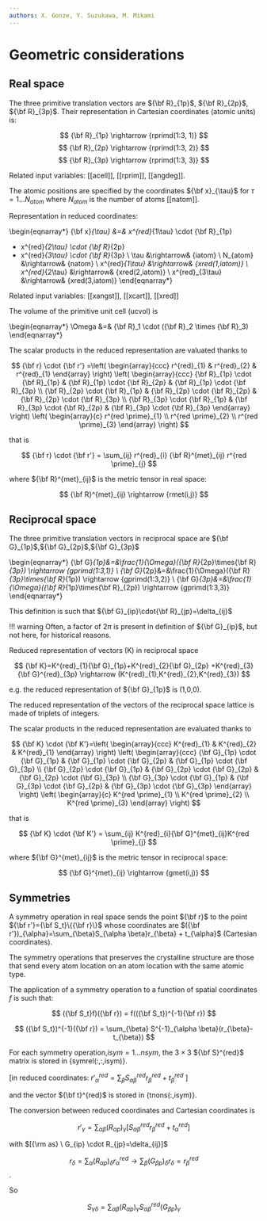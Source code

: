 ```yaml
---
authors: X. Gonze, Y. Suzukawa, M. Mikami
---
```


# Geometric considerations

## Real space

The three primitive translation vectors are ${\bf R}_{1p}$, ${\bf R}_{2p}$, ${\bf R}_{3p}$.
Their representation in Cartesian coordinates (atomic units) is:

$$ {\bf R}_{1p} \rightarrow {rprimd(1:3, 1)} $$
$$ {\bf R}_{2p} \rightarrow {rprimd(1:3, 2)} $$
$$ {\bf R}_{3p} \rightarrow {rprimd(1:3, 3)} $$

Related input variables: [[acell]], [[rprim]], [[angdeg]].

The atomic positions are specified by the coordinates ${\bf x}_{\tau}$
for $\tau=1 \dots N_{atom}$ where $N_{atom}$ is the number of atoms [[natom]].

Representation in reduced coordinates:

\begin{eqnarray*}
{\bf x}_{\tau} &=& x^{red}_{1\tau} \cdot {\bf R}_{1p}
 + x^{red}_{2\tau} \cdot {\bf R}_{2p}
 + x^{red}_{3\tau} \cdot {\bf R}_{3p} \\
 \tau &\rightarrow& {iatom} \\
 N_{atom} &\rightarrow& {natom} \\
 x^{red}_{1\tau} &\rightarrow& {xred(1,iatom)} \\
 x^{red}_{2\tau} &\rightarrow& {xred(2,iatom)} \\
 x^{red}_{3\tau} &\rightarrow& {xred(3,iatom)}
\end{eqnarray*}

Related input variables: [[xangst]], [[xcart]], [[xred]]

The volume of the primitive unit cell (ucvol) is

\begin{eqnarray*}
\Omega &=& {\bf R}_1 \cdot ({\bf R}_2 \times {\bf R}_3)
\end{eqnarray*}

The scalar products in the reduced representation are valuated thanks to

$$ 
{\bf r} \cdot {\bf r'} =\left(
\begin{array}{ccc}
r^{red}_{1} & r^{red}_{2} & r^{red}_{1}
\end{array}
\right)
\left(
\begin{array}{ccc}
{\bf R}_{1p} \cdot {\bf R}_{1p} & {\bf R}_{1p} \cdot {\bf R}_{2p} &
{\bf R}_{1p} \cdot {\bf R}_{3p} \\
{\bf R}_{2p} \cdot {\bf R}_{1p} & {\bf R}_{2p} \cdot {\bf R}_{2p} &
{\bf R}_{2p} \cdot {\bf R}_{3p} \\
{\bf R}_{3p} \cdot {\bf R}_{1p} & {\bf R}_{3p} \cdot {\bf R}_{2p} &
{\bf R}_{3p} \cdot {\bf R}_{3p}
\end{array}
\right)
\left(
\begin{array}{c}
r^{red \prime}_{1} \\
r^{red \prime}_{2} \\
r^{red \prime}_{3}
\end{array}
\right) 
$$

that is

$$ {\bf r} \cdot {\bf r'} = \sum_{ij} r^{red}_{i} {\bf R}^{met}_{ij} r^{red \prime}_{j} $$

where ${\bf R}^{met}_{ij}$ is the metric tensor in real space:

$$ {\bf R}^{met}_{ij} \rightarrow {rmet(i,j)} $$

## Reciprocal space

The three primitive translation vectors in reciprocal space are
${\bf G}_{1p}$,${\bf G}_{2p}$,${\bf G}_{3p}$

\begin{eqnarray*}
{\bf G}_{1p}&=&\frac{1}{\Omega}({\bf R}_{2p}\times{\bf R}_{3p}) \rightarrow {gprimd(1:3,1)} \\
{\bf G}_{2p}&=&\frac{1}{\Omega}({\bf R}_{3p}\times{\bf R}_{1p}) \rightarrow {gprimd(1:3,2)} \\
{\bf G}_{3p}&=&\frac{1}{\Omega}({\bf R}_{1p}\times{\bf R}_{2p}) \rightarrow {gprimd(1:3,3)}
\end{eqnarray*}

This definition is such that ${\bf G}_{ip}\cdot{\bf R}_{jp}=\delta_{ij}$

!!! warning
    Often, a factor of $2\pi$ is present in definition of
    ${\bf G}_{ip}$, but not here, for historical reasons.

Reduced representation of vectors (K) in reciprocal space

$$
{\bf K}=K^{red}_{1}{\bf G}_{1p}+K^{red}_{2}{\bf G}_{2p}
+K^{red}_{3}{\bf G}^{red}_{3p} \rightarrow
(K^{red}_{1},K^{red}_{2},K^{red}_{3}) 
$$

e.g. the reduced representation of ${\bf G}_{1p}$ is (1,0,0).

The reduced representation of the vectors of the reciprocal space
lattice is made of triplets of integers.

The scalar products in the reduced representation are evaluated thanks to

$$ 
{\bf K} \cdot {\bf K'}=\left(
\begin{array}{ccc}
K^{red}_{1} & K^{red}_{2} & K^{red}_{1}
\end{array}
\right)
\left(
\begin{array}{ccc}
{\bf G}_{1p} \cdot {\bf G}_{1p} & {\bf G}_{1p} \cdot {\bf G}_{2p}
& {\bf G}_{1p} \cdot {\bf G}_{3p} \\
{\bf G}_{2p} \cdot {\bf G}_{1p} & {\bf G}_{2p} \cdot {\bf G}_{2p}
& {\bf G}_{2p} \cdot {\bf G}_{3p} \\
{\bf G}_{3p} \cdot {\bf G}_{1p} & {\bf G}_{3p} \cdot {\bf G}_{2p}
& {\bf G}_{3p} \cdot {\bf G}_{3p}
\end{array}
\right)
\left(
\begin{array}{c}
K^{red \prime}_{1} \\
K^{red \prime}_{2} \\
K^{red \prime}_{3}
\end{array}
\right) 
$$

that is 

$$ {\bf K} \cdot {\bf K'} = \sum_{ij} K^{red}_{i}{\bf G}^{met}_{ij}K^{red \prime}_{j} $$

where ${\bf G}^{met}_{ij}$ is the metric tensor in reciprocal space:

$$ {\bf G}^{met}_{ij} \rightarrow {gmet(i,j)} $$

## Symmetries

A symmetry operation in real space sends the point ${\bf r}$ to the point
${\bf r'}={\bf S_t}\{{\bf r}\}$ whose coordinates are
$({\bf r'})_{\alpha}=\sum_{\beta}S_{\alpha \beta}r_{\beta} + t_{\alpha}$ (Cartesian coordinates).

The symmetry operations that preserves the crystalline structure are
those that send every atom location on an atom location with the same atomic type.

The application of a symmetry operation to a function of spatial coordinates $f$ is such that:

$$
({\bf S_t}f)({\bf r}) = f(({\bf S_t})^{-1}{\bf r})
$$

$$
({\bf S_t})^{-1}({\bf r}) =
\sum_{\beta} S^{-1}_{\alpha \beta}(r_{\beta}-t_{\beta})
$$

For each symmetry operation,$isym=1 \dots nsym$, the $3\times3$
${\bf S}^{red}$ matrix is stored in {symrel(:,:,isym)}.

[in reduced coordinates:
 $r'^{red}_{\alpha}=\sum_{\beta}S^{red}_{\alpha \beta}
 r^{red}_{\beta}+t^{red}_{\beta}$ ]

and the vector ${\bf t}^{red}$ is stored in {tnons(:,isym)}.

The conversion between reduced coordinates and Cartesian coordinates is

$$
r'_{\gamma}=\sum_{\alpha \beta}(R_{\alpha p})_{\gamma}
[S^{red}_{\alpha \beta} r^{red}_{\beta}+t^{red}_{\alpha}]
$$

with $[{\rm as} \ G_{ip} \cdot R_{jp}=\delta_{ij}]$

$$
r_{\delta}=\sum_{\alpha}(R_{\alpha p})_\delta
r^{red}_{\alpha} \rightarrow
\sum_{\beta}(G_{\beta p})_{\delta} r_{\delta}=r^{red}_{\beta}
$$.

So 

$$
S_{\gamma \delta}=\sum_{\alpha \beta}(R_{\alpha p})_{\gamma}
S^{red}_{\alpha \beta}(G_{\beta p})_{\gamma}
$$
